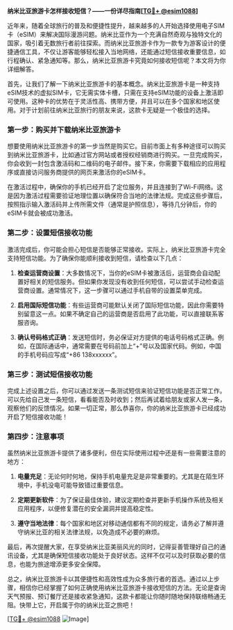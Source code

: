 **纳米比亚旅游卡怎样接收短信？——一份详尽指南[[TG💪+ @esim1088](https://t.me/s/esim1088)]**

近年来，随着全球旅行的普及和便捷性提升，越来越多的人开始选择使用电子SIM卡（eSIM）来解决国际漫游问题。纳米比亚作为一个充满自然奇观与独特文化的国家，吸引着无数旅行者前往探索。而纳米比亚旅游卡作为一款专为游客设计的便捷通信工具，不仅让游客能够轻松接入当地网络，还能通过短信接收重要信息，如行程确认、紧急通知等。那么，纳米比亚旅游卡究竟如何接收短信呢？本文将为你详细解答。

首先，让我们了解一下纳米比亚旅游卡的基本概念。纳米比亚旅游卡是一种支持eSIM技术的虚拟SIM卡，它无需实体卡槽，只需在支持eSIM功能的设备上激活即可使用。这种卡的优势在于灵活性高、携带方便，并且可以在多个国家和地区使用。对于计划前往纳米比亚旅行的朋友来说，这款卡无疑是一个极佳的选择。

### **第一步：购买并下载纳米比亚旅游卡**

想要使用纳米比亚旅游卡的第一步当然是购买它。目前市面上有多种途径可以购买到纳米比亚旅游卡，比如通过官方网站或者授权经销商进行购买。一旦完成购买，你会收到一封包含激活码和二维码的电子邮件。接下来，你需要下载相应的应用程序或直接访问服务商提供的网页来激活你的eSIM卡。

在激活过程中，确保你的手机已经开启了定位服务，并且连接到了Wi-Fi网络。这是因为激活过程需要验证地理位置以确保符合当地的法律法规。完成这些步骤后，按照指示输入激活码并上传所需文件（通常是护照信息），等待几分钟后，你的eSIM卡就会被成功激活。

### **第二步：设置短信接收功能**

激活完成后，你可能会担心短信是否能够正常接收。实际上，纳米比亚旅游卡完全支持短信功能。为了确保你能顺利接收到短信，请检查以下几点：

1. **检查运营商设置**：大多数情况下，当你的eSIM卡被激活后，运营商会自动配置好相关的短信服务。但如果你发现没有收到任何短信，可以尝试手动检查运营商设置。通常情况下，这一步骤可以通过手机自带的设置菜单完成。
   
2. **启用国际短信功能**：有些运营商可能默认关闭了国际短信功能，因此你需要特别留意这一点。如果不确定自己的运营商是否启用了此功能，可以直接联系客服咨询。

3. **确认号码格式正确**：发送短信时，务必保证对方提供的电话号码格式正确。例如，在国际通话中，通常需要在号码前加上“+”号以及国家代码。例如，中国的手机号码应写成“+86 138xxxxxx”。

### **第三步：测试短信接收功能**

完成上述设置之后，你可以通过发送一条测试短信来验证短信功能是否正常工作。可以先给自己发一条短信，看看能否及时收到；然后再试着给朋友或家人发一条，观察他们的反馈情况。如果一切正常，那么恭喜你，你的纳米比亚旅游卡已经成功开启了短信接收功能！

### **第四步：注意事项**

虽然纳米比亚旅游卡提供了诸多便利，但在实际使用过程中还是有一些需要注意的地方：

1. **电量充足**：无论何时何地，保持手机电量充足是非常重要的。尤其是在陌生环境中，手机没电可能导致错过重要信息。
   
2. **定期更新软件**：为了保证最佳体验，建议定期检查并更新手机操作系统及相关应用程序，以便修复潜在的安全漏洞并提高稳定性。

3. **遵守当地法律**：每个国家和地区对移动通信都有不同的规定，请务必了解并遵守纳米比亚的相关法律法规，以免造成不必要的麻烦。

最后，再次提醒大家，在享受纳米比亚美丽风光的同时，记得妥善管理好自己的通讯设备，尤其是确保短信接收功能处于良好状态。这样不仅可以及时获取必要的信息，也能为旅途增添更多安全保障。

总之，纳米比亚旅游卡以其便捷性和高效性成为众多旅行者的首选。通过以上步骤，相信你已经掌握了如何正确使用纳米比亚旅游卡接收短信的方法。无论是查询天气预报、预订餐厅还是接收紧急通知，这款卡都能让你随时随地保持联络畅通无阻。快带上它，开启属于你的纳米比亚之旅吧！

[[TG💪+ @esim1088](https://t.me/s/esim1088) ![Image](https://i.postimg.cc/4NQfJmqS/Snipaste-2025-05-13-00-14-12.png)]